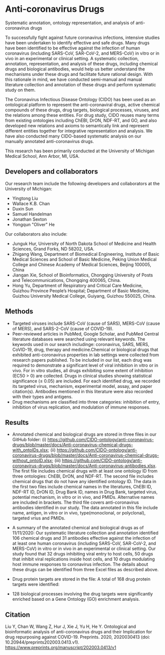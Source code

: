 # Anti-coronavirus Drugs
Systematic annotation, ontology representation, and analysis of anti-coronavirus drugs

To successfully fight against future coronavirus infections, intensive studies have been undertaken to identify effective and safe drugs. Many drugs have been identified to be effective against the infection of human coronavirus (including SARS-CoV, SAR-CoV-2, and MERS-CoV) in vitro or in vivo in an experimental or clinical setting. A systematic collection, annotation, representation, and analysis of these drugs, including chemical drugs and biological antibodies, would help us better understand the mechanisms under these drugs and facilitate future rational design. With this rationale in mind, we have conducted semi-manual and manual literature collection and annotation of these drugs and perform systematic study on them.  

The Coronavirus Infectious Disease Ontology (CIDO) has been used as an ontological platform to represent the anti-coronaviral drugs, active chemical compounds of these drugs, drug targets, biological processes, viruses, and the relations among these entities. For drug study, CIDO reuses many terms from existing ontologies including ChEBI, DrON, NDF-RT, and GO, and also developed new relations and axioms to semantically link and represent different entities together for integrative representation and analysis. We have also conducted many CIDO-based systematic analysis on our manually annotated anti-coronavirus drugs. 

This research has been primarily conducted at the University of Michigan Medical School, Ann Arbor, MI, USA.

## Developers and collaborators 

Our research team include the following developers and collaborators at the University of Michigan:  
- Yingtong Liu
- Wallace K.B. Chan
- Duxin Sun
- Samuel Handelman 
- Jonathan Sexton
- Yongqun "Oliver" He 

Our collaborators also include: 
- Junguk Hur, University of North Dakota School of Medicine and Health Sciences, Grand Forks, ND 58202, USA. 
- Zhigang Wang, Department of Biomedical Engineering, Institute of Basic Medical Sciences and School of Basic Medicine, Peking Union Medical College and Chinese Academy of Medical Sciences, Beijing 100005, China 
- Jiangan Xie, School of Bioinformatics, Chongqing University of Posts and Telecommunications, Chongqing 400065, China.
- Hong Yu, Department of Respiratory and Critical Care Medicine, Guizhou Province People’s Hospital; Department of Basic Medicine, Guizhou University Medical College, Guiyang, Guizhou 550025, China. 

## Methods    
- Targeted viruses include SARS-CoV (cause of SARS), MERS-CoV (cause of MERS), and SARS-2-CoV (cause of COVID-19). 
- Peer-reviewed articles in PubMed, Google Scholar, and PubMed Central literature databases were searched using relevant keywords. The keywords used in our search includinge: coronavirus, SARS, MERS, CoVID-19, drug, therapy and medicine.Chemical or biological drugs that exhibited anti-coronavirus properties in lab settings were collected from research papers published. To be included in our list, each drug was required to demonstrate a significant level of viral inhibition in vitro or in vivo. For in vitro studies, all drugs exhibiting some extent of inhibition (EC50 > 0) are collected. Drugs in clinical studies showing statistical significance (≤ 0.05) are included. For each identified drug, we recorded its targeted virus, mechanism, experimental model, assay, and paper citation(s). Antibodies mentioned in this literature were also recorded with their types and antigens.
- Drug mechanisms are classified into three categories: inhibition of entry, inhibition of virus replication, and modulation of immune responses. 

## Results
- Annotated chemical and biological drugs are stored in three files in our GitHub folder: (i) https://github.com/CIDO-ontology/anti-coronavirus-drugs/blob/master/docs/Anti-coronavirus-chemical-drugs-with_ontoIDs.xlsx; (ii) https://github.com/CIDO-ontology/anti-coronavirus-drugs/blob/master/docs/Anti-coronavirus-chemical-drugs-without_ontoID.xlsx; (iii) https://github.com/CIDO-ontology/anti-coronavirus-drugs/blob/master/docs/Anti-coronavirus-antibodies.xlsx. The first file includes chemical drugs with at least one ontology ID from three ontologies: ChEBI, DrON, and NDF-RT. The second file includes chemical drugs that do not have any identified ontology ID. The data in the first two files include chemical names in the literatures, ChEBI ID, NDF-RT ID, DrON ID, Drug Bank ID, names in Drug Bank, targeted virus, potential mechanism, in vitro or in vivo, and PMIDs. Alternative names are included in brackets. The third file covers anti-coronavirus antibodies identified in our study. The data annotated in this file include name, antigen, in vitro or in vivo, type(monoclonal, or polyclonal), targeted vrius and PMIDs.  

- A summary of the annotated chemical and biological drugs as of 11/11/2020: Our systematic literature collection and annotation identified 106 chemical drugs and 31 antibodies effective against the infection of at least one human coronavirus (including SARS-CoV, SAR-CoV-2, and MERS-CoV) in vitro or in vivo in an experimental or clinical setting. Our study found that 32 drugs inhibiting viral entry to host cells, 50 drugs that inhibit viral replications inside host cells, and 10 drugs modulating host immune responses to coronavirus infection. The details about these drugs can be identified from three Excel files as described above.     

- Drug protein targets are stored in the file: A total of 168 drug protein targets were identified:  

- 128 biological processes involving the drug targets were significantly enriched based on a Gene Ontology (GO) enrichment analysis. 

## Citation
Liu Y, Chan W, Wang Z, Hur J, Xie J, Yu H, He Y. Ontological and bioinformatic analysis of anti-coronavirus drugs and their Implication for drug repurposing against COVID-19. Preprints. 2020, 2020030413 (doi: 10.20944/preprints202003.0413.v1). 
https://www.preprints.org/manuscript/202003.0413/v1

